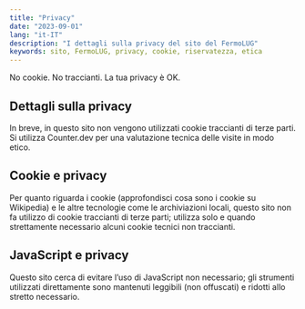 ```yaml
---
title: "Privacy"
date: "2023-09-01"
lang: "it-IT"
description: "I dettagli sulla privacy del sito del FermoLUG"
keywords: sito, FermoLUG, privacy, cookie, riservatezza, etica
---
```

No cookie.
No traccianti.
La tua privacy è OK.

## Dettagli sulla privacy

In breve, in questo sito non vengono utilizzati cookie traccianti di terze parti. Si utilizza Counter.dev per una valutazione tecnica delle visite in modo etico.

## Cookie e privacy

Per quanto riguarda i cookie (approfondisci cosa sono i cookie su Wikipedia) e le altre tecnologie come le archiviazioni locali, questo sito non fa utilizzo di cookie traccianti di terze parti; utilizza solo e quando strettamente necessario alcuni cookie tecnici non traccianti. 

## JavaScript e privacy

Questo sito cerca di evitare l’uso di JavaScript non necessario; gli strumenti utilizzati direttamente sono mantenuti leggibili (non offuscati) e ridotti allo stretto necessario. 